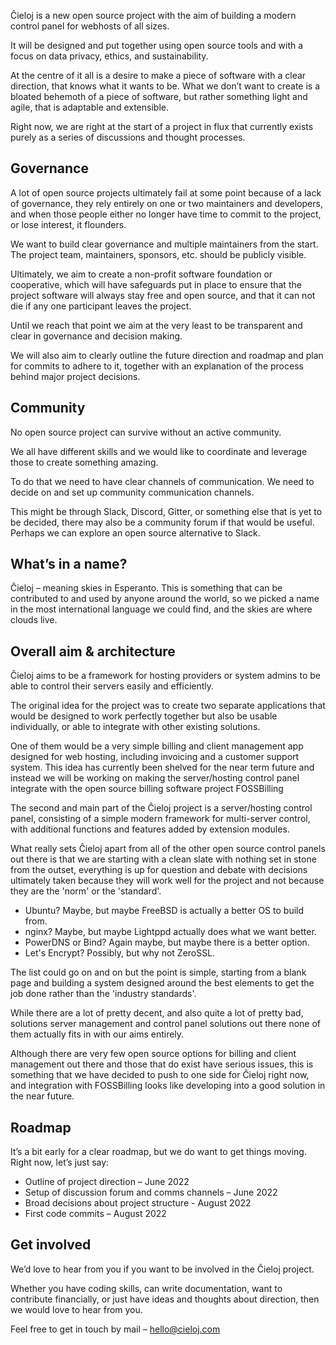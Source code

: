 Ĉieloj is a new open source project with the aim of building a modern control panel for webhosts of all sizes.

It will be designed and put together using open source tools and with a focus on data privacy, ethics, and sustainability.

At the centre of it all is a desire to make a piece of software with a clear direction, that knows what it wants to be. What we don’t want to create is a bloated behemoth of a piece of software, but rather something light and agile, that is adaptable and extensible.

Right now, we are right at the start of a project in flux that currently exists purely as a series of discussions and thought processes.

## Governance

A lot of open source projects ultimately fail at some point because of a lack of governance, they rely entirely on one or two maintainers and developers, and when those people either no longer have time to commit to the project, or lose interest, it flounders.

We want to build clear governance and multiple maintainers from the start. The project team, maintainers, sponsors, etc. should be publicly visible.

Ultimately, we aim to create a non-profit software foundation or cooperative, which will have safeguards put in place to ensure that the project software will always stay free and open source, and that it can not die if any one participant leaves the project.

Until we reach that point we aim at the very least to be transparent and clear in governance and decision making.

We will also aim to clearly outline the future direction and roadmap and plan for commits to adhere to it, together with an explanation of the process behind major project decisions.

## Community

No open source project can survive without an active community.

We all have different skills and we would like to coordinate and leverage those to create something amazing.

To do that we need to have clear channels of communication. We need to decide on and set up community communication channels.

This might be through Slack, Discord, Gitter, or something else that is yet to be decided, there may also be a community forum if that would be useful. Perhaps we can explore an open source alternative to Slack.

## What’s in a name?

Ĉieloj – meaning skies in Esperanto. This is something that can be contributed to and used by anyone around the world, so we picked a name in the most international language we could find, and the skies are where clouds live.

## Overall aim & architecture

Ĉieloj aims to be a framework for hosting providers or system admins to be able to control their servers easily and efficiently. 

The original idea for the project was to create two separate applications that would be designed to work perfectly together but also be usable individually, or able to integrate with other existing solutions.

One of them would be a very simple billing and client management app designed for web hosting, including invoicing and a customer support system. This idea has currently been shelved for the near term future and instead we will be working on making the server/hosting control panel integrate with the open source billing software project FOSSBilling

The second and main part of the Ĉieloj project is a server/hosting control panel, consisting of a simple modern framework for multi-server control, with additional functions and features added by extension modules.  

What really sets Ĉieloj apart from all of the other open source control panels out there is that we are starting with a clean slate with nothing set in stone from the outset, everything is up for question and debate with decisions ultimately taken because they will work well for the project and not because they are the 'norm' or the 'standard'. 

* Ubuntu? Maybe, but maybe FreeBSD is actually a better OS to build from. 
* nginx? Maybe, but maybe Lightppd actually does what we want better.
* PowerDNS or Bind? Again maybe, but maybe there is a better option.
* Let's Encrypt? Possibly, but why not ZeroSSL.

The list could go on and on but the point is simple, starting from a blank page and building a system designed around the best elements to get the job done rather than the 'industry standards'.

While there are a lot of pretty decent, and also quite a lot of pretty bad, solutions server management and control panel solutions out there none of them actually fits in with our aims entirely.

Although there are very few open source options for billing and client management out there and those that do exist have serious issues, this is something that we have decided to push to one side for Ĉieloj right now, and integration with FOSSBilling looks like developing into a good solution in the near future. 

## Roadmap

It’s a bit early for a clear roadmap, but we do want to get things moving. Right now, let’s just say:

* Outline of project direction – June 2022
* Setup of discussion forum and comms channels – June 2022
* Broad decisions about project structure - August 2022
* First code commits – August 2022

## Get involved

We’d love to hear from you if you want to be involved in the Ĉieloj project.

Whether you have coding skills, can write documentation, want to contribute financially, or just have ideas and thoughts about direction, then we would love to hear from you.

Feel free to get in touch by mail – hello@cieloj.com
